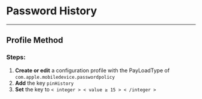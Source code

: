 # Password History
------------------------------------
## Profile Method
### Steps:

1. **Create or edit** a configuration profile with the PayLoadType of
```com.apple.mobiledevice.passwordpolicy```
2. **Add** the key ```pinHistory```
3. **Set** the key to ```< integer > < value ≥ 15 > < /integer >```

